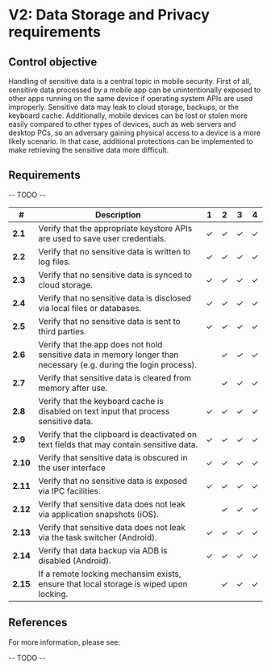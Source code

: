# V2: Data Storage and Privacy requirements

## Control objective

Handling of sensitive data is a central topic in mobile security. First of all, sensitive data processed by a mobile app can be unintentionally exposed to other apps running on the same device if operating system APIs are used improperly. Sensitive data may leak to cloud storage, backups, or the keyboard cache. Additionally, mobile devices can be lost or stolen more easily compared to other types of devices, such as web servers and desktop PCs, so an adversary gaining physical access to a device is a more likely scenario. In that case, additional protections can be implemented to make retrieving the sensitive data more difficult.

## Requirements

-- TODO --

| # | Description | 1 | 2 | 3 | 4 |
| --- | --- | --- | --- | --- | --- |
| **2.1** | Verify that the appropriate keystore APIs are used to save user credentials. | ✓ | ✓ | ✓ | ✓ |
| **2.2** | Verify that no sensitive data is written to log files. | ✓ | ✓ | ✓ | ✓|
| **2.3** | Verify that no sensitive data is synced to cloud storage. | ✓ | ✓ | ✓ | ✓ |
| **2.4** | Verify that no sensitive data is disclosed via local files or databases. | ✓ | ✓ | ✓ | ✓ |
| **2.5** | Verify that no sensitive data is sent to third parties. | ✓ | ✓ | ✓ | ✓ |
| **2.6** | Verify that the app does not hold sensitive data in memory longer than necessary (e.g. during the login process). |   | ✓ | ✓ | ✓ |
| **2.7** | Verify that sensitive data is cleared from memory after use. |   | ✓ | ✓ | ✓ |
| **2.8** | Verify that the keyboard cache is disabled on text input that process sensitive data. | ✓ | ✓ | ✓ | ✓ |
| **2.9** | Verify that the clipboard is deactivated on text fields that may contain sensitive data. | ✓ | ✓ | ✓ | ✓ |
| **2.10** | Verify that sensitive data is obscured in the user interface | ✓ | ✓ | ✓ | ✓ |
| **2.11** | Verify that no sensitive data is exposed via IPC facilities. | ✓ | ✓ | ✓ | ✓ |
| **2.12** | Verify that sensitive data does not leak via application snapshots (iOS). |  | ✓ | ✓ | ✓ |
| **2.13** | Verify that sensitive data does not leak via the task switcher (Android). | ✓ | ✓ | ✓ | ✓ |
| **2.14** | Verify that data backup via ADB is disabled (Android). | ✓ | ✓ | ✓ | ✓ |
| **2.15** | If a remote locking mechansim exists, ensure that local storage is wiped upon locking. |  | ✓ | ✓ | ✓ |

## References

For more information, please see:

-- TODO --

